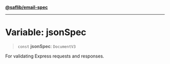 [**@saflib/email-spec**](../index.md)

---

# Variable: jsonSpec

> `const` **jsonSpec**: `DocumentV3`

For validating Express requests and responses.
